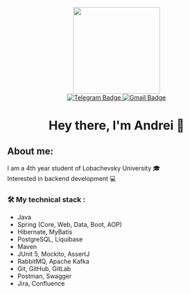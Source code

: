 <div id="header" align="center">
  <img src="https://user-images.githubusercontent.com/74038190/216649421-9e9387cc-b2d3-4375-97e2-f4c43373d3ae.gif" width="200"/>


  <div id="badges">
    <a href="https://t.me/eikhe">
      <img src="https://img.shields.io/badge/Telegram-blue?style=for-the-badge&logo=telegram&logoColor=white" alt="Telegram Badge"/>
    </a>
    <a href="mailto:eykheandrey17@gmail.com">
      <img src="https://img.shields.io/badge/Gmail-red?style=for-the-badge&logo=gmail&logoColor=white" alt="Gmail Badge"/>
    </a>
  </div>

  <h1>
    Hey there, I'm Andrei 👋
  </h1>
</div>

## About me:
I am a 4th year student of Lobachevsky University 🎓   
Interested in backend development 💻

### :hammer_and_wrench: My technical stack :
* Java
* Spring (Core, Web, Data, Boot, AOP)
* Hibernate, MyBatis
* PostgreSQL, Liquibase
* Maven
* JUnit 5, Mockito, AssertJ
* RabbitMQ, Apache Kafka
* Git, GitHub, GitLab
* Postman, Swagger
* Jira, Confluence
